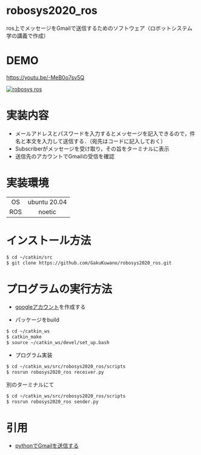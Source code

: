 # robosys2020_ros

ros上でメッセージをGmailで送信するためのソフトウェア（ロボットシステム学の講義で作成）

# DEMO

https://youtu.be/-MeB0o7sv5Q

[![robosys ros](http://img.youtube.com/vi/MeB0o7sv5Q/0.jpg)](https://www.youtube.com/watch?v=-MeB0o7sv5Q "robosys ros")

# 実装内容

- メールアドレスとパスワードを入力するとメッセージを記入できるので，件名と本文を入力して送信する．（宛先はコードに記入しておく）
- Subscriberがメッセージを受け取り，その旨をターミナルに表示
- 送信先のアカウントでGmailの受信を確認

# 実装環境

| | |
|:--:|:--:|
|OS|ubuntu 20.04|
|ROS|noetic|

# インストール方法

```bash
$ cd ~/catkin/src
$ git clone https://github.com/GakuKuwano/robosys2020_ros.git
```

# プログラムの実行方法

- [googleアカウント](https://www.google.com/intl/ja/account/about/)を作成する

- パッケージをbuild
```bash
$ cd ~/catkin_ws
$ catkin_make
$ source ~/catkin_ws/devel/set_up.bash
```
- プログラム実装
```bash
$ cd ~/catkin_ws/src/robosys2020_ros/scripts
$ rosrun robosys2020_ros receiver.py
```
  別のターミナルにて
```bash
$ cd ~/catkin_ws/src/robosys2020_ros/scripts
$ rosrun robosys2020_ros sender.py
```

# 引用

- [pythonでGmailを送信する](https://qiita.com/eito_2/items/ef77e44955e43f31ba78)
